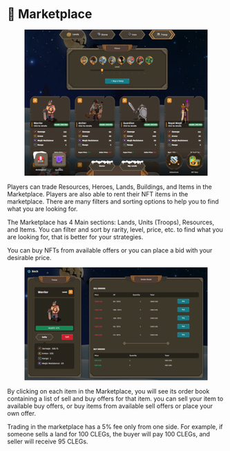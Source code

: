 # 🛒 Marketplace

<figure><img src="../.gitbook/assets/image.png" alt=""><figcaption></figcaption></figure>

Players can trade Resources, Heroes, Lands, Buildings, and Items in the Marketplace. Players are also able to rent their NFT items in the marketplace. There are many filters and sorting options to help you to find what you are looking for.

The Marketplace has 4 Main sections: Lands, Units (Troops), Resources, and Items. You can filter and sort by rarity, level, price, etc. to find what you are looking for, that is better for your strategies.

You can buy NFTs from available offers or you can place a bid with your desirable price.

<figure><img src="../.gitbook/assets/image (1) (3).png" alt=""><figcaption></figcaption></figure>

By clicking on each item in the Marketplace, you will see its order book containing a list of sell and buy offers for that item. you can sell your item to available buy offers, or buy items from available sell offers or place your own offer.

Trading in the marketplace has a 5% fee only from one side. For example, if someone sells a land for 100 CLEGs, the buyer will pay 100 CLEGs, and seller will receive 95 CLEGs.
